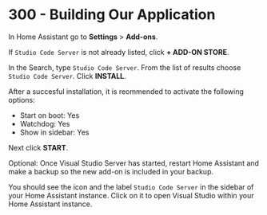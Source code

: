 # 300 - Building Our Application

In Home Assistant go to **Settings** > **Add-ons**.

If ```Studio Code Server``` is not already listed, click **+ ADD-ON STORE**.

In the Search, type ```Studio Code Server```. From the list of results choose ```Studio Code Server```. Click **INSTALL**.

After a succesful installation, it is reommended to activate the following options:

- Start on boot: Yes
- Watchdog: Yes
- Show in sidebar: Yes

Next click **START**.

Optional: Once Visual Studio Server has started, restart Home Assistant and make a backup so the new add-on is included in your backup.

You should see the icon and the label ```Studio Code Server``` in the sidebar of your Home Assistant instance. Click on it to open Visual Studio within your Home Assistant instance.
